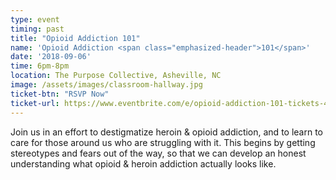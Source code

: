 ```yaml
---
type: event
timing: past
title: "Opioid Addiction 101"
name: 'Opioid Addiction <span class="emphasized-header">101</span>'
date: '2018-09-06'
time: 6pm-8pm
location: The Purpose Collective, Asheville, NC
image: /assets/images/classroom-hallway.jpg
ticket-btn: "RSVP Now"
ticket-url: https://www.eventbrite.com/e/opioid-addiction-101-tickets-49505054952
---
```


Join us in an effort to destigmatize heroin & opioid addiction, and to learn to care for those around us who are struggling with it. This begins by getting stereotypes and fears out of the way, so that we can develop an honest understanding what opioid & heroin addiction actually looks like. 
